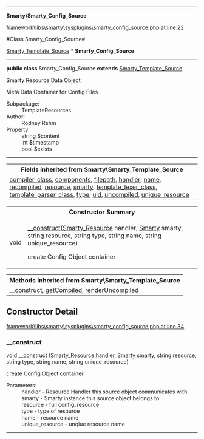 

- - -

**Smarty\Smarty_Config_Source**


<a href="https://github.com/JeyDotC/Hirudo/blob/master/framework/libs/smarty/sysplugins/smarty_config_source.php#L22" target='_blank'>framework\libs\smarty\sysplugins\smarty_config_source.php at line 22</a>

#Class Smarty_Config_Source#

<a href="https://github.com/JeyDotC/Hirudo-docs/blob/master/Smarty/Smarty_Template_Source.md">Smarty_Template_Source</a>
    * **Smarty_Config_Source**




- - -

<p><strong>public  class</strong> <span>Smarty_Config_Source</span>
<strong>extends</strong> <a href="https://github.com/JeyDotC/Hirudo-docs/blob/master/Smarty/Smarty_Template_Source.md">Smarty_Template_Source</a>

</p>

<div class="comment" id="overview_description"><p>Smarty Resource Data Object</p><p>Meta Data Container for Config Files</p></div>

<dl>
<dt>Subpackage:</dt>
<dd>TemplateResources</dd>
<dt>Author:</dt>
<dd>Rodney Rehm</dd>
<dt>Property:</dt>
<dd>string $content</dd>
<dd>int $timestamp</dd>
<dd>bool $exists</dd>
</dl>


- - -

<table class="inherit">
<tr><th colspan="2">Fields inherited from Smarty\Smarty_Template_Source</th></tr>
<tr><td><a href="https://github.com/JeyDotC/Hirudo-docs/blob/master/Smarty/Smarty_Template_Source.md#compiler_class">compiler_class</a>, <a href="https://github.com/JeyDotC/Hirudo-docs/blob/master/Smarty/Smarty_Template_Source.md#components">components</a>, <a href="https://github.com/JeyDotC/Hirudo-docs/blob/master/Smarty/Smarty_Template_Source.md#filepath">filepath</a>, <a href="https://github.com/JeyDotC/Hirudo-docs/blob/master/Smarty/Smarty_Template_Source.md#handler">handler</a>, <a href="https://github.com/JeyDotC/Hirudo-docs/blob/master/Smarty/Smarty_Template_Source.md#name">name</a>, <a href="https://github.com/JeyDotC/Hirudo-docs/blob/master/Smarty/Smarty_Template_Source.md#recompiled">recompiled</a>, <a href="https://github.com/JeyDotC/Hirudo-docs/blob/master/Smarty/Smarty_Template_Source.md#resource">resource</a>, <a href="https://github.com/JeyDotC/Hirudo-docs/blob/master/Smarty/Smarty_Template_Source.md#smarty">smarty</a>, <a href="https://github.com/JeyDotC/Hirudo-docs/blob/master/Smarty/Smarty_Template_Source.md#template_lexer_class">template_lexer_class</a>, <a href="https://github.com/JeyDotC/Hirudo-docs/blob/master/Smarty/Smarty_Template_Source.md#template_parser_class">template_parser_class</a>, <a href="https://github.com/JeyDotC/Hirudo-docs/blob/master/Smarty/Smarty_Template_Source.md#type">type</a>, <a href="https://github.com/JeyDotC/Hirudo-docs/blob/master/Smarty/Smarty_Template_Source.md#uid">uid</a>, <a href="https://github.com/JeyDotC/Hirudo-docs/blob/master/Smarty/Smarty_Template_Source.md#uncompiled">uncompiled</a>, <a href="https://github.com/JeyDotC/Hirudo-docs/blob/master/Smarty/Smarty_Template_Source.md#unique_resource">unique_resource</a></td></tr></table>

<table id="summary_constructor">
<tr><th colspan="2">Constructor Summary</th></tr>
<tr>
<td><span class='k'></span> <span class='nx'>void</span></td>
<td class="description"><p class="name"><a href="#__construct">__construct</a>(<a href="https://github.com/JeyDotC/Hirudo/blob/master/smarty/Smarty_Resource.md">Smarty_Resource</a> handler, <a href="https://github.com/JeyDotC/Hirudo/blob/master/smarty/Smarty.md">Smarty</a> smarty, string resource, string type, string name, string unique_resource)</p><p class="description">create Config Object container</p></td>
</tr>
</table>

<table class="inherit">
<tr><th colspan="2">Methods inherited from Smarty\Smarty_Template_Source</th></tr>
<tr><td><a href="https://github.com/JeyDotC/Hirudo-docs/blob/master/Smarty/Smarty_Template_Source.md#__construct">__construct</a>, <a href="https://github.com/JeyDotC/Hirudo-docs/blob/master/Smarty/Smarty_Template_Source.md#getCompiled">getCompiled</a>, <a href="https://github.com/JeyDotC/Hirudo-docs/blob/master/Smarty/Smarty_Template_Source.md#renderUncompiled">renderUncompiled</a></td></tr></table>

<h2 id="detail_method">Constructor Detail</h2>

<a href="https://github.com/JeyDotC/Hirudo/blob/master/framework/libs/smarty/sysplugins/smarty_config_source.php#L34" target='_blank'>framework\libs\smarty\sysplugins\smarty_config_source.php at line 34</a>

<h3 id="__construct">__construct</h3>
<span class='k'></span> <span class='nx'>void</span> <span class='nf'>__construct</span> (<a href="https://github.com/JeyDotC/Hirudo/blob/master/smarty/Smarty_Resource.md">Smarty_Resource</a> handler, <a href="https://github.com/JeyDotC/Hirudo/blob/master/smarty/Smarty.md">Smarty</a> smarty, string resource, string type, string name, string unique_resource)

<div class="details">
<p>create Config Object container</p><dl>
<dt>Parameters:</dt>
<dd>handler - Resource Handler this source object communicates with</dd>
<dd>smarty - Smarty instance this source object belongs to</dd>
<dd>resource - full config_resource</dd>
<dd>type - type of resource</dd>
<dd>name - resource name</dd>
<dd>unique_resource - unqiue resource name</dd>
</dl>

</div>

- - -

